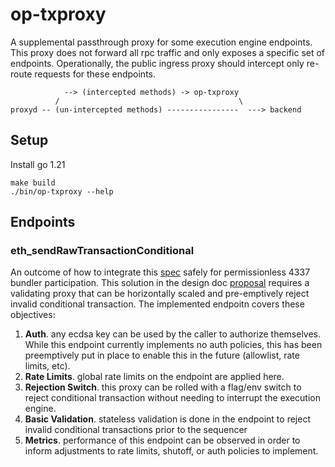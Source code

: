 # op-txproxy

A supplemental passthrough proxy for some execution engine endpoints. This proxy does not forward all rpc traffic and only exposes a specific set of endpoints.
Operationally, the public ingress proxy should intercept only re-route requests for these endpoints.
```
            --> (intercepted methods) -> op-txproxy
          /                                        \
proxyd -- (un-intercepted methods) ----------------  ---> backend
```

## Setup
Install go 1.21
```
make build
./bin/op-txproxy --help
```

## Endpoints

### eth_sendRawTransactionConditional

An outcome of how to integrate this [spec](https://notes.ethereum.org/@yoav/SkaX2lS9j) safely for permissionless 4337 bundler participation. This solution in the design doc [proposal](https://github.com/ethereum-optimism/design-docs/blob/main/ecosystem/sendRawTransactionConditional/proposal.md)
requires a validating proxy that can be horizontally scaled and pre-emptively reject invalid conditional transaction. The implemented endpoitn covers
these objectives:
1. **Auth**. any ecdsa key can be used by the caller to authorize themselves. While this endpoint currently implements no auth policies, this has been preemptively put in place to enable this in the future (allowlist, rate limits, etc).
2. **Rate Limits**. global rate limits on the endpoint are applied here.
2. **Rejection Switch**. this proxy can be rolled with a flag/env switch to reject conditional transaction without needing to interrupt the execution engine.
3. **Basic Validation**. stateless validation is done in the endpoint to reject invalid conditional transactions prior to the sequencer
4. **Metrics**. performance of this endpoint can be observed in order to inform adjustments to rate limits, shutoff, or auth policies to implement.
